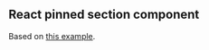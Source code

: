 ## React pinned section component

Based on [this example](https://codepen.io/hexagoncircle/pen/LYpaPQp).

